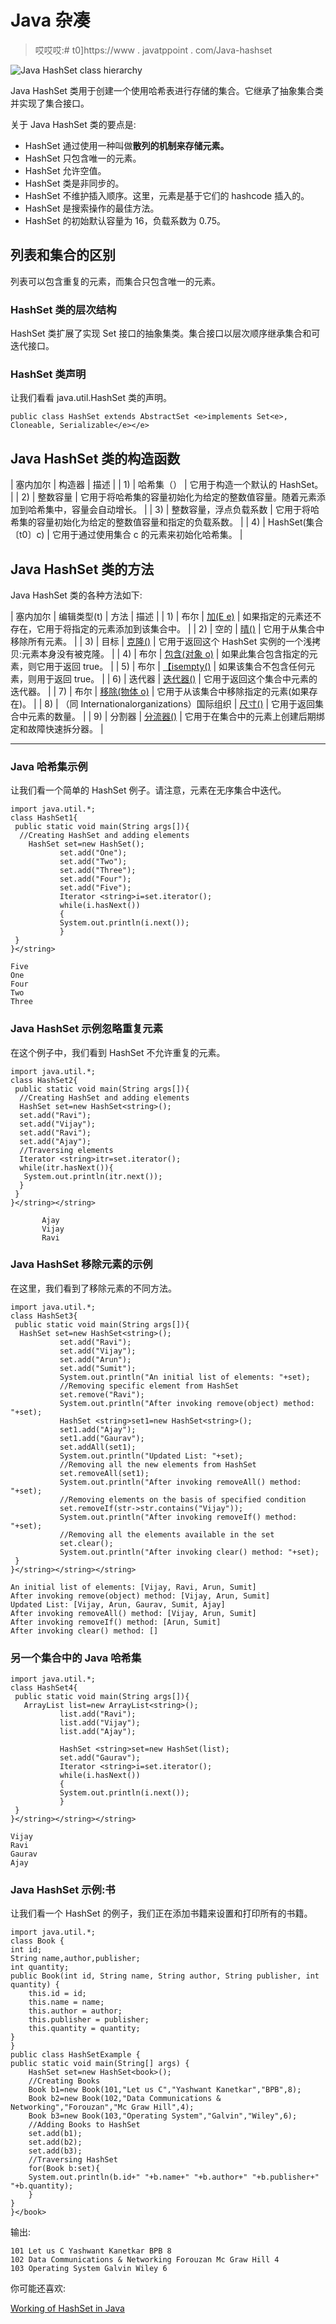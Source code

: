 # Java 杂凑

> 哎哎哎:# t0]https://www . javatppoint . com/Java-hashset

![Java HashSet class hierarchy](../Images/c0c4759c1217792804e17b4d8eb644d7.png)

Java HashSet 类用于创建一个使用哈希表进行存储的集合。它继承了抽象集合类并实现了集合接口。

关于 Java HashSet 类的要点是:

*   HashSet 通过使用一种叫做**散列的机制来存储元素。**
*   HashSet 只包含唯一的元素。
*   HashSet 允许空值。
*   HashSet 类是非同步的。
*   HashSet 不维护插入顺序。这里，元素是基于它们的 hashcode 插入的。
*   HashSet 是搜索操作的最佳方法。
*   HashSet 的初始默认容量为 16，负载系数为 0.75。

## 列表和集合的区别

列表可以包含重复的元素，而集合只包含唯一的元素。

### HashSet 类的层次结构

HashSet 类扩展了实现 Set 接口的抽象集类。集合接口以层次顺序继承集合和可迭代接口。

### HashSet 类声明

让我们看看 java.util.HashSet 类的声明。

```
public class HashSet extends AbstractSet <e>implements Set<e>, Cloneable, Serializable</e></e> 
```

## Java HashSet 类的构造函数

| 塞内加尔 | 构造器 | 描述 |
| 1) | 哈希集（） | 它用于构造一个默认的 HashSet。 |
| 2) | 整数容量 | 它用于将哈希集的容量初始化为给定的整数值容量。随着元素添加到哈希集中，容量会自动增长。 |
| 3) | 整数容量，浮点负载系数 | 它用于将哈希集的容量初始化为给定的整数值容量和指定的负载系数。 |
| 4) | HashSet(集合〔t0〕c) | 它用于通过使用集合 c 的元素来初始化哈希集。 |

## Java HashSet 类的方法

Java HashSet 类的各种方法如下:

| 塞内加尔 | 编辑类型(t) | 方法 | 描述 |
| 1) | 布尔 | [加(E e)](java-hashset-add-method) | 如果指定的元素还不存在，它用于将指定的元素添加到该集合中。 |
| 2) | 空的 | [晴()](java-hashset-clear-method) | 它用于从集合中移除所有元素。 |
| 3) | 目标 | [克隆()](java-hashset-clone-method) | 它用于返回这个 HashSet 实例的一个浅拷贝:元素本身没有被克隆。 |
| 4) | 布尔 | [包含(对象 o)](java-hashset-contains-method) | 如果此集合包含指定的元素，则它用于返回 true。 |
| 5) | 布尔 | [【isempty()](java-hashset-isempty-method) | 如果该集合不包含任何元素，则用于返回 true。 |
| 6) | 迭代器 | [迭代器()](java-hashset-iterator-method) | 它用于返回这个集合中元素的迭代器。 |
| 7) | 布尔 | [移除(物体 o)](java-hashset-remove-method) | 它用于从该集合中移除指定的元素(如果存在)。 |
| 8) | （同 Internationalorganizations）国际组织 | [尺寸()](java-hashset-size-method) | 它用于返回集合中元素的数量。 |
| 9) | 分割器 | [分流器()](java-hashset-spliterator-method) | 它用于在集合中的元素上创建后期绑定和故障快速拆分器。 |

* * *

### Java 哈希集示例

让我们看一个简单的 HashSet 例子。请注意，元素在无序集合中迭代。

```
import java.util.*;
class HashSet1{
 public static void main(String args[]){
  //Creating HashSet and adding elements
    HashSet set=new HashSet();
		   set.add("One");  
		   set.add("Two");  
		   set.add("Three"); 
		   set.add("Four");
		   set.add("Five");
		   Iterator <string>i=set.iterator();
		   while(i.hasNext())
		   {
		   System.out.println(i.next());
		   }
 }
}</string> 
```

```
Five
One
Four
Two
Three

```

### Java HashSet 示例忽略重复元素

在这个例子中，我们看到 HashSet 不允许重复的元素。

```
import java.util.*;
class HashSet2{
 public static void main(String args[]){
  //Creating HashSet and adding elements
  HashSet set=new HashSet<string>();
  set.add("Ravi");
  set.add("Vijay");
  set.add("Ravi");
  set.add("Ajay");
  //Traversing elements
  Iterator <string>itr=set.iterator();
  while(itr.hasNext()){
   System.out.println(itr.next());
  }
 }
}</string></string> 
```

```
       Ajay
       Vijay
       Ravi

```

### Java HashSet 移除元素的示例

在这里，我们看到了移除元素的不同方法。

```
import java.util.*;
class HashSet3{
 public static void main(String args[]){
  HashSet set=new HashSet<string>();
		   set.add("Ravi");
		   set.add("Vijay");
		   set.add("Arun");
		   set.add("Sumit");
		   System.out.println("An initial list of elements: "+set);
		   //Removing specific element from HashSet
		   set.remove("Ravi");
		   System.out.println("After invoking remove(object) method: "+set);
		   HashSet <string>set1=new HashSet<string>();
		   set1.add("Ajay");
		   set1.add("Gaurav");
		   set.addAll(set1);
		   System.out.println("Updated List: "+set);
		   //Removing all the new elements from HashSet
		   set.removeAll(set1);
		   System.out.println("After invoking removeAll() method: "+set);
		   //Removing elements on the basis of specified condition
		   set.removeIf(str->str.contains("Vijay"));  
		   System.out.println("After invoking removeIf() method: "+set);
		   //Removing all the elements available in the set
		   set.clear();
		   System.out.println("After invoking clear() method: "+set);
 }
}</string></string></string> 
```

```
An initial list of elements: [Vijay, Ravi, Arun, Sumit]
After invoking remove(object) method: [Vijay, Arun, Sumit]
Updated List: [Vijay, Arun, Gaurav, Sumit, Ajay]
After invoking removeAll() method: [Vijay, Arun, Sumit]
After invoking removeIf() method: [Arun, Sumit]
After invoking clear() method: []

```

### 另一个集合中的 Java 哈希集

```
import java.util.*;
class HashSet4{
 public static void main(String args[]){
   ArrayList list=new ArrayList<string>();
		   list.add("Ravi");
		   list.add("Vijay");
		   list.add("Ajay");

		   HashSet <string>set=new HashSet(list);
		   set.add("Gaurav");
		   Iterator <string>i=set.iterator();
		   while(i.hasNext())
		   {
		   System.out.println(i.next());
		   }
 }
}</string></string></string> 
```

```
Vijay
Ravi
Gaurav
Ajay

```

### Java HashSet 示例:书

让我们看一个 HashSet 的例子，我们正在添加书籍来设置和打印所有的书籍。

```
import java.util.*;
class Book {
int id;
String name,author,publisher;
int quantity;
public Book(int id, String name, String author, String publisher, int quantity) {
	this.id = id;
	this.name = name;
	this.author = author;
	this.publisher = publisher;
	this.quantity = quantity;
}
}
public class HashSetExample {
public static void main(String[] args) {
	HashSet set=new HashSet<book>();
	//Creating Books
	Book b1=new Book(101,"Let us C","Yashwant Kanetkar","BPB",8);
	Book b2=new Book(102,"Data Communications & Networking","Forouzan","Mc Graw Hill",4);
	Book b3=new Book(103,"Operating System","Galvin","Wiley",6);
	//Adding Books to HashSet
	set.add(b1);
	set.add(b2);
	set.add(b3);
	//Traversing HashSet
	for(Book b:set){
	System.out.println(b.id+" "+b.name+" "+b.author+" "+b.publisher+" "+b.quantity);
	}
}
}</book> 
```

输出:

```
101 Let us C Yashwant Kanetkar BPB 8
102 Data Communications & Networking Forouzan Mc Graw Hill 4
103 Operating System Galvin Wiley 6

```

你可能还喜欢:

[Working of HashSet in Java](working-of-hashset-in-java)